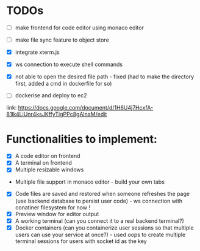 # TODOs

- [ ] make frontend for code editor using monaco editor
- [ ] make file sync feature to object store

- [x] integrate xterm.js

- [x] ws connection to execute shell commands

- [x] not able to open the desired file path - fixed (had to make the directory first, added a cmd in dockerfile for so)

- [ ] dockerise and deploy to ec2

link: https://docs.google.com/document/d/1H6U4j7HcxfA-81lk4LiUnr4ksJKffyTigPPc8gAlnaM/edit

# Functionalities to implement:

- [x] A code editor on frontend
- [x] A terminal on frontend
- [x] Multiple resizable windows
- Multiple file support in monaco editor - build your own tabs
- [x] Code files are saved and restored when someone refreshes the page (use backend database to persist user code) - ws connection with conatiner filesystem for now !
- [x] Preview window for editor output
- [x] A working terminal (can you connect it to a real backend terminal?)
- [x] Docker containers (can you containerize user sessions so that multiple users can use your service at once?) - used oops to create multiple terminal sessions for users with socket id as the key
